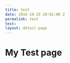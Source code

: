 ```yaml
---
title: test
date: 2016-10-25 20:02:00 Z
permalink: test
test: 
layout: detail-page
---
```


# My Test page